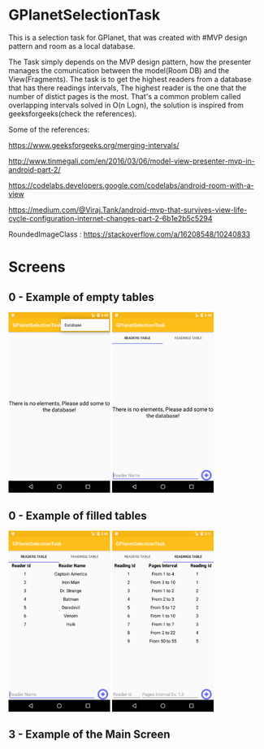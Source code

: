 # GPlanetSelectionTask
This is a selection task for GPlanet, that was created with #MVP design pattern and room as a local database.

The Task simply depends on the MVP design pattern, how the presenter manages the comunication between the model(Room DB) and the View(Fragments).
The task is to get the highest readers from a database that has there readings intervals, The highest reader is the one that the number of distict pages is the most.
That's a common problem called overlapping intervals solved in O(n Logn), the solution is inspired from geeksforgeeks(check the references).


Some of the references:

https://www.geeksforgeeks.org/merging-intervals/

http://www.tinmegali.com/en/2016/03/06/model-view-presenter-mvp-in-android-part-2/

https://codelabs.developers.google.com/codelabs/android-room-with-a-view

https://medium.com/@Viraj.Tank/android-mvp-that-survives-view-life-cycle-configuration-internet-changes-part-2-6b1e2b5c5294

RoundedImageClass : https://stackoverflow.com/a/16208548/10240833


# Screens
## 0 - Example of empty tables
[<img src="assets/1.png" width=200>](1.png)
[<img src="assets/2.png" width=200>](2.png)

## 0 - Example of filled tables
[<img src="assets/3.png" width=200>](3.png)
[<img src="assets/4.png" width=200>](4.png)

## 3 - Example of the Main Screen

